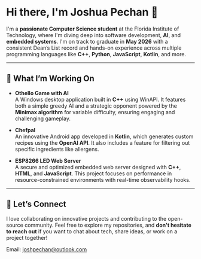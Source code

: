 # Hi there, I'm Joshua Pechan 👋

I'm a **passionate Computer Science student** at the Florida Institute of Technology, where I'm diving deep into software development, **AI**, and **embedded systems**. I'm on track to graduate in **May 2026** with a consistent Dean’s List record and hands-on experience across multiple programming languages like **C++**, **Python**, **JavaScript**, **Kotlin**, and more.

---

## 🚀 What I’m Working On

- **Othello Game with AI**  
  A Windows desktop application built in **C++** using WinAPI. It features both a simple greedy AI and a strategic opponent powered by the **Minimax algorithm** for variable difficulty, ensuring engaging and challenging gameplay.

- **Chefpal**  
  An innovative Android app developed in **Kotlin**, which generates custom recipes using the **OpenAI API**. It also includes a feature for filtering out specific ingredients like allergens.

- **ESP8266 LED Web Server**  
  A secure and optimized embedded web server designed with **C++**, **HTML**, and **JavaScript**. This project focuses on performance in resource-constrained environments with real-time observability hooks.

---

## 🤝 Let’s Connect

I love collaborating on innovative projects and contributing to the open-source community. Feel free to explore my repositories, and **don't hesitate to reach out** if you want to chat about tech, share ideas, or work on a project together!

Email: joshpechan@outlook.com
